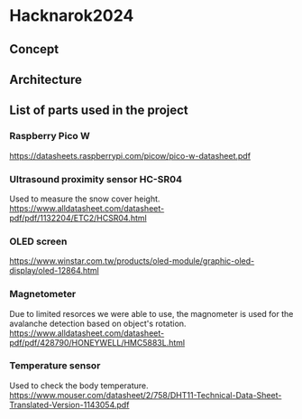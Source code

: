 # Hacknarok2024

## Concept

## Architecture

## List of parts used in the project
### Raspberry Pico W
https://datasheets.raspberrypi.com/picow/pico-w-datasheet.pdf
### Ultrasound proximity sensor HC-SR04
Used to measure the snow cover height.
https://www.alldatasheet.com/datasheet-pdf/pdf/1132204/ETC2/HCSR04.html
### OLED screen
https://www.winstar.com.tw/products/oled-module/graphic-oled-display/oled-12864.html
### Magnetometer
Due to limited resorces we were able to use, the magnometer is used for the avalanche detection based on object's rotation.
https://www.alldatasheet.com/datasheet-pdf/pdf/428790/HONEYWELL/HMC5883L.html
### Temperature sensor 
Used to check the body temperature.
https://www.mouser.com/datasheet/2/758/DHT11-Technical-Data-Sheet-Translated-Version-1143054.pdf
